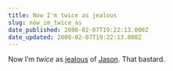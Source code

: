 ```yaml
---
title: Now I'm twice as jealous
slug: now_im_twice_as
date_published: 2000-02-07T19:22:13.000Z
date_updated: 2000-02-07T19:22:13.000Z
---
```


Now I’m *twice* as [jealous](http://www.bradlands.com/cutelist/index.html) of [Jason](http://www.kottke.org). That bastard.
